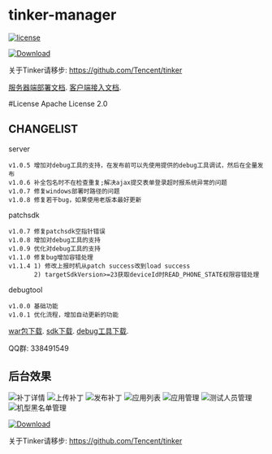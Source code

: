 # tinker-manager

[![license](https://img.shields.io/hexpm/l/plug.svg)](https://raw.githubusercontent.com/baidao/tinker-manager/master/LICENSE)

[ ![Download](https://api.bintray.com/packages/typ0520/maven/com.dx168.patchsdk%3Apatchsdk/images/download.svg) ](https://bintray.com/typ0520/maven/com.dx168.patchsdk%3Apatchsdk/_latestVersion)

关于Tinker请移步: https://github.com/Tencent/tinker

[服务器端部署文档](https://github.com/baidao/tinker-manager/tree/master/patchserver).
[客户端接入文档](https://github.com/baidao/tinker-manager/tree/master/patchsdk).

#License
Apache License 2.0

## CHANGELIST
server
```
v1.0.5 增加对debug工具的支持，在发布前可以先使用提供的debug工具调试，然后在全量发布
v1.0.6 补全包名时不在检查重复;解决ajax提交表单登录超时报系统异常的问题
v1.0.7 修复windows部署时路径的问题
v1.0.8 修复若干bug，如果使用老版本最好更新
```

patchsdk
```
v1.0.7 修复patchsdk空指针错误
v1.0.8 增加对debug工具的支持
v1.0.9 优化对debug工具的支持
v1.1.0 修复bug增加容错处理
v1.1.4 1) 修改上报时机从patch success改到load success
	   2) targetSdkVersion>=23获取deviceId时READ_PHONE_STATE权限容错处理
```

debugtool
```
v1.0.0 基础功能
v1.0.1 优化流程，增加自动更新的功能
```

[war包下载](https://pan.baidu.com/s/1minrdgO#list/path=%2Ftinker-manager).
[sdk下载](https://bintray.com/typ0520/maven/com.dx168.patchsdk%3Apatchsdk/_latestVersion).
[debug工具下载](http://fir.im/tpks).

QQ群: 338491549

## 后台效果
![补丁详情](http://img1.ph.126.net/pofzmHW665Kku85cT_nsTA==/6631721975120842573.png "Title")
![上传补丁](http://img1.ph.126.net/GJmvB7Oc4xQFTIOhXdBq8Q==/6631515266934546508.png "Title")
![发布补丁](http://img0.ph.126.net/oMbFJ-ENd5mAQNiwTK8lhQ==/6631885802350009215.png "Title")
![应用列表](http://img1.ph.126.net/mcuYkRGWx6prlwJEUl0SaQ==/6631488878655488887.png "Title")
![应用管理](http://img2.ph.126.net/txeHTxXyrAlPkAY-Grmvzg==/6631617521515927688.png "Title")
![测试人员管理](http://img2.ph.126.net/k8CFyzgbCfvugGsfrdt10g==/6631505371329905060.png "Title")
![机型黑名单管理](http://img2.ph.126.net/BzWzuW2X0eABYr5i-Dus1w==/6631974862791848663.png "Title")

[ ![Download](https://api.bintray.com/packages/typ0520/maven/com.dx168.patchsdk%3Apatchsdk/images/download.svg) ](https://bintray.com/typ0520/maven/com.dx168.patchsdk%3Apatchsdk/_latestVersion)

关于Tinker请移步: https://github.com/Tencent/tinker

